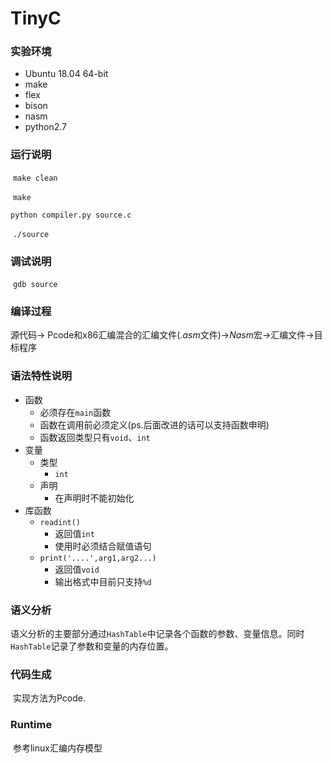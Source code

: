 # TinyC

### 实验环境

* Ubuntu 18.04 64-bit
* make
* flex
* bison
* nasm
* python2.7

### 运行说明

​	`make clean`

​	`make`

   `python compiler.py source.c`

​	`./source`

### 调试说明

​	`gdb source`

 ### 编译过程

源代码-> Pcode和x86汇编混合的汇编文件(*.asm*文件)->*Nasm*宏->汇编文件->目标程序

### 语法特性说明

* 函数
  * 必须存在`main`函数
  * 函数在调用前必须定义(ps.后面改进的话可以支持函数申明)
  * 函数返回类型只有`void`、`int`
* 变量
  * 类型
    * `int`
  * 声明
    * 在声明时不能初始化
* 库函数
  * `readint()`
    * 返回值`int`
    * 使用时必须结合赋值语句
  * `print('....',arg1,arg2...)`
    * 返回值`void`
    * 输出格式中目前只支持`%d`

### 语义分析

​    语义分析的主要部分通过`HashTable`中记录各个函数的参数、变量信息。同时`HashTable`记录了参数和变量的内存位置。

### 代码生成

​	实现方法为Pcode.

### Runtime

​    参考linux汇编内存模型